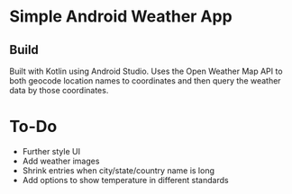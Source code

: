 # Simple Android Weather App

## Build
Built with Kotlin using Android Studio. Uses the Open Weather Map API to both geocode location names to coordinates and then query the weather data by those coordinates.

# To-Do
- Further style UI
- Add weather images
- Shrink entries when city/state/country name is long
- Add options to show temperature in different standards

